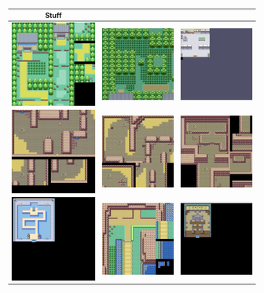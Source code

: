 
| **Stuff**        |            |   |
| ------------- |:-------------:| -----:|
| ![Alt text](maps/0A000B0C.png?raw=True "Title")|![Alt text](maps/0C000D0F.png?raw=True "Title")| ![Alt text](maps/1D001E1F.png?raw=True "Title") |
|![Alt text](maps/2C002D2E.png?raw=True "Title")|![Alt text](maps/2F003031.png?raw=True "Title")|![Alt text](maps/3B003D3F.png?raw=True "Title")|
|![Alt text](maps/4B004D4E.png?raw=True "Title")|![Alt text](maps/4F005253.png?raw=True "Title")|![Alt text](maps/17001A1B.png?raw=True "Title")|



